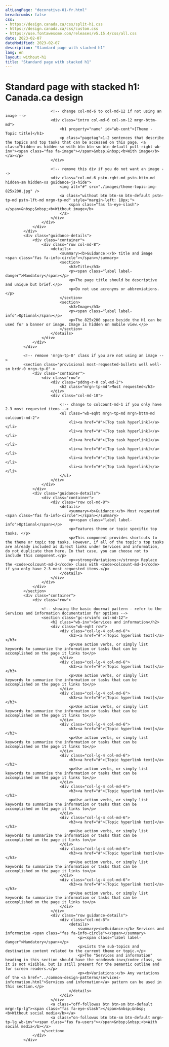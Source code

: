 ```yaml
---
altLangPage: "decorative-01-fr.html"
breadcrumbs: false
css:
- https://design.canada.ca/css/split-h1.css
- https://design.canada.ca/css/custom.css
- https://use.fontawesome.com/releases/v5.15.4/css/all.css
date: 2023-02-07
dateModified: 2023-02-07
description: "Standard page with stacked h1"
lang: en
layout: without-h1
title: "Standard page with stacked h1"
---
```

<h1 property="name" id="wb-cont" dir="ltr"><span class="stacked"><span>Standard page with stacked h1</span>: <span>Canada.ca design</span></span></h1>
		<div class="provisional profile">
				<div class="container">
					<div class="row">

						<!-- change col-md-6 to col-md-12 if not using an image -->
						<div class="intro col-md-6 col-sm-12 mrgn-bttm-md">
							<h1 property="name" id="wb-cont">[Theme - Topic title]</h1>
							<p class="pagetag">1-2 sentences that describe the topics and top tasks that can be accessed on this page. <a class="hidden-xs hidden-sm with btn btn-sm btn-default pull-right wb-inv"><span class="fas fa-image"></span>&nbsp;&nbsp;<b>With image</b></a></p>
						</div>

						<!-- remove this div if you do not want an image -->
						<div class="col-md-6 pstn-rght-md pstn-bttm-md hidden-sm hidden-xs guidance-js-hide">
							<img alt="#" src="./images/theme-topic-img-825x200.jpg" />
							<a class="without btn btn-sm btn-default pstn-tp-md pstn-lft-md mrgn-tp-md" style="margin-left: 18px;">
								<span class="fas fa-eye-slash"></span>&nbsp;&nbsp;<b>Without image</b>
							</a>
						</div>
					</div>
				</div>
			</div>
			<div class="guidance-details">
				<div class="container">
					<div class="row col-md-8">
						<details>
							<summary><b>Guidance:</b> title and image <span class="fas fa-info-circle"></span></summary>
							<section>
								<h3>Title</h3>
								<p><span class="label label-danger">Mandatory</span></p>
								<p>The page title should be descriptive and unique but brief.</p>
								<p>Do not use acronyms or abbreviations.</p>
							</section>
							<section>
								<h3>Image</h3>
								<p><span class="label label-info">Optional</span></p>
								<p>The 825x200 space beside the H1 can be used for a banner or image. Image is hidden on mobile view.</p>
							</section>
						</details>
					</div>
				</div>
			</div>

			<!-- remove 'mrgn-tp-0' class if you are not using an image -->
			<section class="provisional most-requested-bullets well well-sm brdr-0 mrgn-tp-0" >
				<div class="container">
					<div class="row">
						<div class="pddng-r-0 col-md-2">
							<h2 class="mrgn-tp-md">Most requested</h2>
						</div>
						<div class="col-md-10">

							<!-- change to colcount-md-1 if you only have 2-3 most requested items -->
							<ul class="wb-eqht mrgn-tp-md mrgn-bttm-md colcount-md-2">
								<li><a href="#">[Top task hyperlink]</a></li>
								<li><a href="#">[Top task hyperlink]</a></li>
								<li><a href="#">[Top task hyperlink]</a></li>
								<li><a href="#">[Top task hyperlink]</a></li>
								<li><a href="#">[Top task hyperlink]</a></li>
								<li><a href="#">[Top task hyperlink]</a></li>
							</ul>
						</div>
					</div>
				</div>
				<div class="guidance-details">
					<div class="container">
						<div class="row col-md-8">
							<details>
								<summary><b>Guidance:</b> Most requested <span class="fas fa-info-circle"></span></summary>
								<p><span class="label label-info">Optional</span></p>
								<p>Features theme or topic specific top tasks. </p>
								<p>This component provides shortcuts to the theme or topic top tasks. However, if all of the topic's top tasks are already included as direct links under Services and information, do not duplicate them here. In that case, you can choose not to include this component.</p>
								<p><strong>Variations:</strong> Replace the <code>colcount-md-2</code> class with <code>colcount-md-1</code> if you only have 2-3 most requested items.</p>
							</details>
						</div>
					</div>
				</div>
			</section>
			<div class="container">
				<div class="row">

					<!-- showing the basic doormat pattern - refer to the Services and information documentation for options -->
					<section class="gc-srvinfo col-md-12">
						<h2 class="wb-inv">Services and information</h2>
						<div class="wb-eqht row">
							<div class="col-lg-4 col-md-6">
								<h3><a href="#">[Topic hyperlink text]</a></h3>
								<p>Use action verbs, or simply list keywords to summarize the information or tasks that can be accomplished on the page it links to</p>
							</div>
							<div class="col-lg-4 col-md-6">
								<h3><a href="#">[Topic hyperlink text]</a></h3>
								<p>Use action verbs, or simply list keywords to summarize the information or tasks that can be accomplished on the page it links to</p>
							</div>
							<div class="col-lg-4 col-md-6">
								<h3><a href="#">[Topic hyperlink text]</a></h3>
								<p>Use action verbs, or simply list keywords to summarize the information or tasks that can be accomplished on the page it links to</p>
							</div>
							<div class="col-lg-4 col-md-6">
								<h3><a href="#">[Topic hyperlink text]</a></h3>
								<p>Use action verbs, or simply list keywords to summarize the information or tasks that can be accomplished on the page it links to</p>
							</div>
							<div class="col-lg-4 col-md-6">
								<h3><a href="#">[Topic hyperlink text]</a></h3>
								<p>Use action verbs, or simply list keywords to summarize the information or tasks that can be accomplished on the page it links to</p>
							</div>
							<div class="col-lg-4 col-md-6">
								<h3><a href="#">[Topic hyperlink text]</a></h3>
								<p>Use action verbs, or simply list keywords to summarize the information or tasks that can be accomplished on the page it links to</p>
							</div>
							<div class="col-lg-4 col-md-6">
								<h3><a href="#">[Topic hyperlink text]</a></h3>
								<p>Use action verbs, or simply list keywords to summarize the information or tasks that can be accomplished on the page it links to</p>
							</div>
							<div class="col-lg-4 col-md-6">
								<h3><a href="#">[Topic hyperlink text]</a></h3>
								<p>Use action verbs, or simply list keywords to summarize the information or tasks that can be accomplished on the page it links to</p>
							</div>
							<div class="col-lg-4 col-md-6">
								<h3><a href="#">[Topic hyperlink text]</a></h3>
								<p>Use action verbs, or simply list keywords to summarize the information or tasks that can be accomplished on the page it links to</p>
							</div>
						</div>
						<div class="row guidance-details">
							<div class="col-md-8">
								<details>
									<summary><b>Guidance:</b> Services and information <span class="fas fa-info-circle"></span></summary>
									<p><span class="label label-danger">Mandatory</span></p>
									<p>Lists the sub-topics and destination content related to the current theme or topic.</p>
									<p>The "Services and information" heading in this section should have the <code>wb-inv</code> class, so it is not visible, but is still present for the semantic outline and for screen readers.</p>
									<p><b>Variations:</b> Any variations of the <a href="../common-design-patterns/services-information.html">Services and information</a> pattern can be used in this section.</p>
								</details>
							</div>
						</div>
						<a class="off-followus btn btn-sm btn-default mrgn-tp-lg"><span class="fas fa-eye-slash"></span>&nbsp;&nbsp;<b>Without social media</b></a>
						<a class="on-followus btn btn-sm btn-default mrgn-tp-lg wb-inv"><span class="fas fa-users"></span>&nbsp;&nbsp;<b>With social media</b></a>
					</section>
				</div>
			</div>

